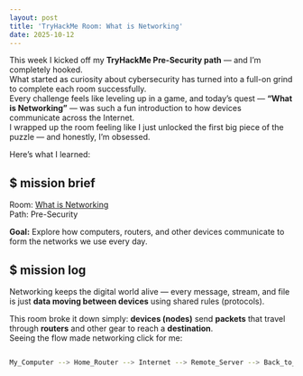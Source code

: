 ```yaml
---
layout: post
title: 'TryHackMe Room: What is Networking'
date: 2025-10-12
---
```


This week I kicked off my **TryHackMe Pre-Security path** — and I’m completely hooked.  
What started as curiosity about cybersecurity has turned into a full-on grind to complete each room successfully.  
Every challenge feels like leveling up in a game, and today’s quest — **“What is Networking”** — was such a fun introduction to how devices communicate across the Internet.  
I wrapped up the room feeling like I just unlocked the first big piece of the puzzle — and honestly, I’m obsessed.

Here’s what I learned:

<h2>$ mission brief <span class="cursor"></span></h2>

Room: [What is Networking](https://tryhackme.com/room/whatisnetworking)  
Path: Pre-Security

**Goal:** Explore how computers, routers, and other devices communicate to form the networks we use every day.

<h2>$ mission log <span class="cursor"></span></h2>

Networking keeps the digital world alive — every message, stream, and file is just **data moving between devices** using shared rules (protocols).

This room broke it down simply: **devices (nodes)** send **packets** that travel through **routers** and other gear to reach a **destination**.  
Seeing the flow made networking click for me:

```bash

My_Computer --> Home_Router --> Internet --> Remote_Server --> Back_to_Me

```
